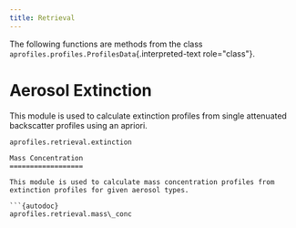 ```yaml
---
title: Retrieval
---
```


The following functions are methods from the class
`aprofiles.profiles.ProfilesData`{.interpreted-text role="class"}.

Aerosol Extinction
==================

This module is used to calculate extinction profiles from single
attenuated backscatter profiles using an apriori.

```{autodoc}
aprofiles.retrieval.extinction

Mass Concentration
==================

This module is used to calculate mass concentration profiles from
extinction profiles for given aerosol types.

```{autodoc}
aprofiles.retrieval.mass\_conc

